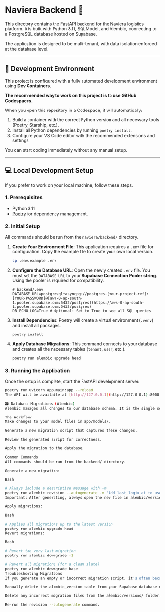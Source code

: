 # Naviera Backend 🚢

This directory contains the FastAPI backend for the Naviera logistics platform. It is built with Python 3.11, SQLModel, and Alembic, connecting to a PostgreSQL database hosted on Supabase.

The application is designed to be multi-tenant, with data isolation enforced at the database level.

---

## 🚀 Development Environment

This project is configured with a fully automated development environment using **Dev Containers**.

**The recommended way to work on this project is to use GitHub Codespaces.**

When you open this repository in a Codespace, it will automatically:

1. Build a container with the correct Python version and all necessary tools (Poetry, Starship, etc.).
2. Install all Python dependencies by running `poetry install`.
3. Configure your VS Code editor with the recommended extensions and settings.

You can start coding immediately without any manual setup.

---

## 💻 Local Development Setup

If you prefer to work on your local machine, follow these steps.

### 1. Prerequisites

- Python 3.11
- [Poetry](https://python-poetry.org/docs/#installation) for dependency management.

### 2. Initial Setup

All commands should be run from the `naviera/backend/` directory.

1. **Create Your Environment File**:
   This application requires a `.env` file for configuration. Copy the example file to create your own local version.

   ```bash
   cp .env.example .env
   ```

2. **Configure the Database URL**:
   Open the newly created `.env` file. You must set the `DATABASE_URL` to your **Supabase Connection Pooler string**. Using the pooler is required for compatibility.

   ```env
   # backend/.env
   DATABASE_URL=postgresql+asyncpg://postgres.[your-project-ref]:[YOUR-PASSWORD]@[aws-0-ap-south-1.pooler.supabase.com:5432/postgres](https://aws-0-ap-south-1.pooler.supabase.com:5432/postgres)
   DB_ECHO_LOG=True # Optional: Set to True to see all SQL queries
   ```

3. **Install Dependencies**:
   Poetry will create a virtual environment (`.venv`) and install all packages.

   ```bash
   poetry install
   ```

4. **Apply Database Migrations**:
   This command connects to your database and creates all the necessary tables (`tenant`, `user`, etc.).
   ```bash
   poetry run alembic upgrade head
   ```

### 3. Running the Application

Once the setup is complete, start the FastAPI development server:

```bash
poetry run uvicorn app.main:app --reload
The API will be available at [http://127.0.0.1](http://127.0.0.1):8000. The --reload flag automatically restarts the server when you save code changes.

🗃️ Database Migrations (Alembic)
Alembic manages all changes to our database schema. It is the single source of truth for the database structure.

The Workflow
Make changes to your model files in app/models/.

Generate a new migration script that captures these changes.

Review the generated script for correctness.

Apply the migration to the database.

Common Commands
All commands should be run from the backend/ directory.

Generate a new migration:

Bash

# Always include a descriptive message with -m
poetry run alembic revision --autogenerate -m "Add last_login_at to user model"
Important: After generating, always open the new file in alembic/versions/ to review it. You may need to manually add import sqlmodel.

Apply migrations:

Bash

# Applies all migrations up to the latest version
poetry run alembic upgrade head
Revert migrations:

Bash

# Revert the very last migration
poetry run alembic downgrade -1

# Revert all migrations (for a clean slate)
poetry run alembic downgrade base
Troubleshooting Migrations
If you generate an empty or incorrect migration script, it's often because Alembic's history is out of sync. The safest way to fix this is:

Manually delete the alembic_version table from your Supabase database using the UI.

Delete any incorrect migration files from the alembic/versions/ folder.

Re-run the revision --autogenerate command.
```
